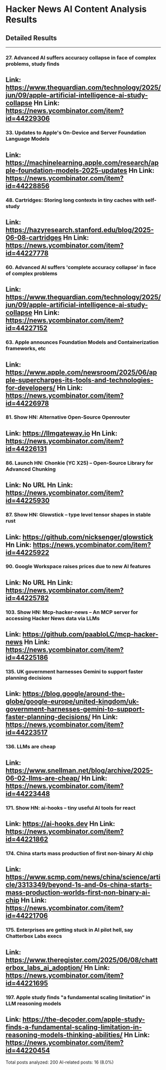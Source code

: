 # Hacker News AI Content Analysis Results

## Detailed Results

------
### 27. Advanced AI suffers accuracy collapse in face of complex problems, study finds
Link: https://www.theguardian.com/technology/2025/jun/09/apple-artificial-intelligence-ai-study-collapse
Hn Link: https://news.ycombinator.com/item?id=44229306
------
### 33. Updates to Apple's On-Device and Server Foundation Language Models
Link: https://machinelearning.apple.com/research/apple-foundation-models-2025-updates
Hn Link: https://news.ycombinator.com/item?id=44228856
------
### 48. Cartridges: Storing long contexts in tiny caches with self-study
Link: https://hazyresearch.stanford.edu/blog/2025-06-08-cartridges
Hn Link: https://news.ycombinator.com/item?id=44227778
------
### 60. Advanced AI suffers 'complete accuracy collapse' in face of complex problems
Link: https://www.theguardian.com/technology/2025/jun/09/apple-artificial-intelligence-ai-study-collapse
Hn Link: https://news.ycombinator.com/item?id=44227152
------
### 63. Apple announces Foundation Models and Containerization frameworks, etc
Link: https://www.apple.com/newsroom/2025/06/apple-supercharges-its-tools-and-technologies-for-developers/
Hn Link: https://news.ycombinator.com/item?id=44226978
------
### 81. Show HN: Alternative Open-Source Openrouter
Link: https://llmgateway.io
Hn Link: https://news.ycombinator.com/item?id=44226131
------
### 86. Launch HN: Chonkie (YC X25) – Open-Source Library for Advanced Chunking
Link: No URL
Hn Link: https://news.ycombinator.com/item?id=44225930
------
### 87. Show HN: Glowstick – type level tensor shapes in stable rust
Link: https://github.com/nicksenger/glowstick
Hn Link: https://news.ycombinator.com/item?id=44225922
------
### 90. Google Workspace raises prices due to new AI features
Link: No URL
Hn Link: https://news.ycombinator.com/item?id=44225782
------
### 103. Show HN: Mcp-hacker-news – An MCP server for accessing Hacker News data via LLMs
Link: https://github.com/paabloLC/mcp-hacker-news
Hn Link: https://news.ycombinator.com/item?id=44225186
------
### 135. UK government harnesses Gemini to support faster planning decisions
Link: https://blog.google/around-the-globe/google-europe/united-kingdom/uk-government-harnesses-gemini-to-support-faster-planning-decisions/
Hn Link: https://news.ycombinator.com/item?id=44223517
------
### 136. LLMs are cheap
Link: https://www.snellman.net/blog/archive/2025-06-02-llms-are-cheap/
Hn Link: https://news.ycombinator.com/item?id=44223448
------
### 171. Show HN: ai-hooks – tiny useful AI tools for react
Link: https://ai-hooks.dev
Hn Link: https://news.ycombinator.com/item?id=44221862
------
### 174. China starts mass production of first non-binary AI chip
Link: https://www.scmp.com/news/china/science/article/3313349/beyond-1s-and-0s-china-starts-mass-production-worlds-first-non-binary-ai-chip
Hn Link: https://news.ycombinator.com/item?id=44221706
------
### 175. Enterprises are getting stuck in AI pilot hell, say Chatterbox Labs execs
Link: https://www.theregister.com/2025/06/08/chatterbox_labs_ai_adoption/
Hn Link: https://news.ycombinator.com/item?id=44221695
------
### 197. Apple study finds "a fundamental scaling limitation" in LLM reasoning models
Link: https://the-decoder.com/apple-study-finds-a-fundamental-scaling-limitation-in-reasoning-models-thinking-abilities/
Hn Link: https://news.ycombinator.com/item?id=44220454
------
Total posts analyzed: 200
AI-related posts: 16 (8.0%)

